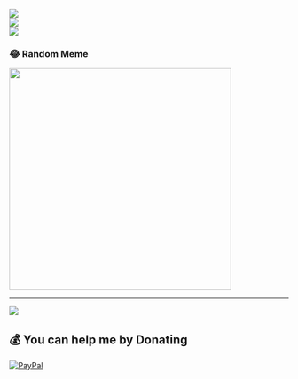 
![](https://github-readme-stats.vercel.app/api?username=khirendra03&theme=blueberry&hide_border=true&include_all_commits=false&count_private=false)<br/>
![](https://github-readme-streak-stats.herokuapp.com/?user=khirendra03&theme=blueberry&hide_border=true)<br/>
![](https://github-readme-stats.vercel.app/api/top-langs/?username=khirendra03&theme=blueberry&hide_border=true&include_all_commits=false&count_private=false&layout=compact)

### 😂 Random Meme
<img src='https://randommeme-five.vercel.app/' style="height: 400px;"/>

---
[![](https://visitcount.itsvg.in/api?id=khirendra03&icon=0&color=1)](https://visitcount.itsvg.in)

  ## 💰 You can help me by Donating
  [![PayPal](https://img.shields.io/badge/PayPal-00457C?style=for-the-badge&logo=paypal&logoColor=white)](https://paypal.me/khirendra) 

